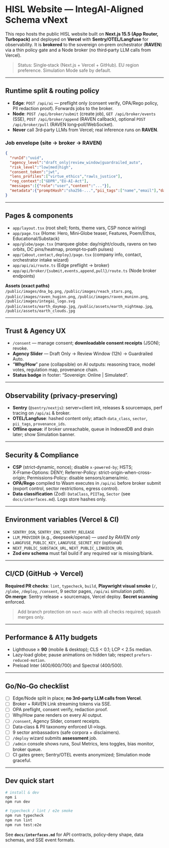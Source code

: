 # HISL Website — IntegAI‑Aligned Schema vNext

This repo hosts the public HISL website built on **Next.js 15.5 (App Router, Turbopack)** and deployed on **Vercel** with **Sentry/OTEL/Langfuse** for observability. It is **brokered** to the sovereign on‑prem orchestrator (**RAVEN**) via a thin policy gate and a Node broker (no third‑party LLM calls from Vercel).

> Status: Single‑stack (Next.js + Vercel + GitHub). EU region preference. Simulation Mode safe by default.

---

## Runtime split & routing policy

- **Edge**: `POST /api/ai` — preflight only (consent verify, OPA/Rego policy, PII redaction proof). Forwards jobs to the broker.  
- **Node**: `POST /api/broker/submit` (create job), `GET /api/broker/events` (SSE), `POST /api/broker/append` (RAVEN callback), optional `POST /api/broker/pull` (RAVEN long‑poll/WebSocket).  
- **Never** call 3rd‑party LLMs from Vercel; real inference runs on **RAVEN**.

### Job envelope (site → broker → RAVEN)
```json
{
  "runId":"uuid",
  "agency_level":"draft_only|review_window|guardrailed_auto",
  "risk_level":"low|med|high",
  "consent_token":"jwt",
  "lens_profiles":["virtue_ethics","rawls_justice"],
  "reg_context":["GDPR","EU-AI-Act"],
  "messages":[{"role":"user","content":"..."}],
  "metadata":{"promptHash":"sha256-...","pii_tags":["name","email"],"data_class":"user_provided|demo|public|internal|secret","sector":"pharma|construction|..."}
}
```

---

## Pages & components

- `app/layout.tsx` (root shell; fonts, theme vars, CSP nonce wiring)  
- `app/page.tsx` (Home: Hero, Mini‑Globe teaser, Features, Poem/Ethos, Educational/Substack)  
- `app/globe/page.tsx` (marquee globe: day/night/clouds, ravens on two orbits, DC pins/heatmap, prompt‑to‑path pulses)  
- `app/{about,contact,deploy}/page.tsx` (company info, contact, orchestrator intake wizard)  
- `app/api/ai/route.ts` (Edge preflight → broker)  
- `app/api/broker/{submit,events,append,pull}/route.ts` (Node broker endpoints)

**Assets (exact paths)**  
`/public/images/dna_bg.png`, `/public/images/reach_stars.png`, `/public/images/raven_huginn.png`, `/public/images/raven_muninn.png`, `/public/images/integai_logo.svg`  
`/public/assets/earth_daymap.jpg`, `/public/assets/earth_nightmap.jpg`, `/public/assets/earth_clouds.jpg`

---

## Trust & Agency UX

- `/consent` — manage consent; **downloadable consent receipts** (JSON); revoke.  
- **Agency Slider** — Draft Only → Review Window (12h) → Guardrailed Auto.  
- “**Why/How**” pane (collapsible) on AI outputs: reasoning trace, model votes, regulation map, provenance chain.  
- **Status badge** in footer: “Sovereign: Online | Simulated”.

---

## Observability (privacy‑preserving)

- **Sentry** (`@sentry/nextjs`): server+client init, releases & sourcemaps, perf tracing on `/api/ai` & broker.  
- **OTEL/Langfuse**: hashed content only; attach `data_class`, `sector`, `pii_tags`, `provenance_ids`.  
- **Offline queue**: if broker unreachable, queue in IndexedDB and drain later; show Simulation banner.

---

## Security & Compliance

- **CSP** (strict‑dynamic, nonce); disable `x-powered-by`; HSTS; X‑Frame‑Options: DENY; Referrer‑Policy: strict-origin-when-cross-origin; Permissions‑Policy: disable sensors/camera/mic.  
- **OPA/Rego** compiled to Wasm executes in `/api/ai` before broker submit (export control, sector restrictions, egress control).  
- **Data classification** (Zod): `DataClass`, `PIITag`, `Sector` (see `docs/interfaces.md`). Logs store hashes only.

---

## Environment variables (Vercel & CI)

- `SENTRY_DSN`, `SENTRY_ENV`, `SENTRY_RELEASE`  
- `LLM_PROVIDER` (e.g., deepseek/openai) — *used by RAVEN only*  
- `LANGFUSE_PUBLIC_KEY`, `LANGFUSE_SECRET_KEY` (optional)  
- `NEXT_PUBLIC_SUBSTACK_URL`, `NEXT_PUBLIC_LINKEDIN_URL`  
- **Zod env schema** must fail build if any required var is missing/blank.

---

## CI/CD (GitHub → Vercel)

**Required PR checks**: `lint`, `typecheck`, `build`, **Playwright visual smoke** (`/`, `/globe`, `/deploy`, `/consent`, 9 sector pages, `/api/ai` simulation path).  
**On merge**: Sentry release + sourcemaps, Vercel deploy. **Secret scanning** enforced.

> Add branch protection on `next-main` with all checks required; squash merges only.

---

## Performance & A11y budgets

- Lighthouse ≥ **90** (mobile & desktop); CLS < 0.1; LCP < 2.5s median.  
- Lazy‑load globe; pause animations on hidden tab; respect `prefers-reduced-motion`.  
- Preload Inter (400/600/700) and Spectral (400/500).

---

## Go/No‑Go checklist

- [ ] Edge/Node split in place; **no 3rd‑party LLM calls from Vercel**.  
- [ ] Broker + RAVEN Link streaming tokens via SSE.  
- [ ] OPA preflight, consent verify, redaction proof.  
- [ ] Why/How pane renders on every AI output.  
- [ ] `/consent`, Agency Slider, consent receipts.  
- [ ] Data‑class & PII taxonomy enforced UI→logs.  
- [ ] 9 sector ambassadors (safe corpora + disclaimers).  
- [ ] `/deploy` wizard submits **assessment** job.  
- [ ] `/admin` console shows runs, Soul Metrics, lens toggles, bias monitor, broker queue.  
- [ ] CI gates green; Sentry/OTEL events anonymized; Simulation mode graceful.

---

## Dev quick start

```bash
# install & dev
npm i
npm run dev

# typecheck / lint / e2e smoke
npm run typecheck
npm run lint
npm run test:e2e
```

See **`docs/interfaces.md`** for API contracts, policy‑deny shape, data schemas, and SSE event formats.
